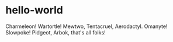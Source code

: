 # hello-world

Charmeleon!
Wartortle!
Mewtwo, Tentacruel, Aerodactyl.
Omanyte!
Slowpoke!
Pidgeot, Arbok, that's all folks!

